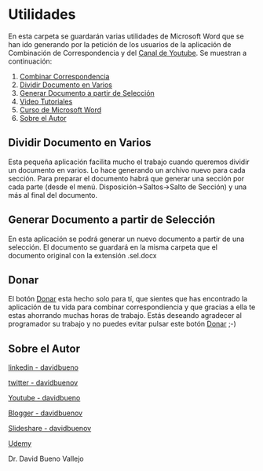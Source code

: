 # Utilidades
 En esta carpeta se guardarán varias utilidades de Microsoft Word que se han ido generando por la petición de los usuarios de la aplicación de Combinación de Correspondencia y del [Canal de Youtube](https://www.youtube.com/user/davidbueno). Se muestran a continuación:
 
1. [Combinar Correspondencia](https://github.com/davidbuenov/CombinarCorrespondencia#instalaci%C3%B3n)
2. [Dividir Documento en Varios](https://github.com/davidbuenov/CombinarCorrespondencia/tree/main/Utilidades#dividir-documento-en-varios)
3. [Generar Documento a partir de Selección](https://github.com/davidbuenov/CombinarCorrespondencia/tree/main/Utilidades#generar-documento-a-partir-de-selecci%C3%B3n)
4. [Video Tutoriales](https://github.com/davidbuenov/CombinarCorrespondencia/blob/main/README.md#video-tutoriales)
5. [Curso de Microsoft Word](../README.md#curso-de-microsoft-word)
6. [Sobre el Autor](https://github.com/davidbuenov/CombinarCorrespondencia/blob/main/README.md#sobre-el-autor) 
 
## Dividir Documento en Varios
Esta pequeña aplicación facilita mucho el trabajo cuando queremos dividir un documento en varios. Lo hace generando un archivo nuevo para cada sección. Para preparar el documento habrá que generar una sección por cada parte (desde el menú. Disposición->Saltos->Salto de Sección) y una más al final del documento.

## Generar Documento a partir de Selección
En esta aplicación se podrá generar un nuevo documento a partir de una selección. El documento se guardará en la misma carpeta que el documento original con la extensión .sel.docx


## Donar
El botón [Donar](https://www.paypal.com/donate?hosted_button_id=J5DXQN5VCBTVE) esta hecho solo para tí, que sientes que has encontrado la aplicación de tu vida para combinar correspondiencia y que gracias a ella te estas ahorrando muchas horas de trabajo. Estás deseando agradecer al programador su trabajo y no puedes evitar pulsar este botón [Donar](https://www.paypal.com/donate?hosted_button_id=J5DXQN5VCBTVE)  ;-)

 ## Sobre el Autor
  [linkedin - davidbueno](https://www.linkedin.com/in/davidbueno/)
  
  [twitter - davidbuenov](https://twitter.com/davidbuenov)
  
  [Youtube - davidbueno ](https://www.youtube.com/davidbueno)
  
  [Blogger - davidbuenov](http://davidbuenov.blogspot.com/)
  
  [Slideshare - davidbuenov](https://www.slideshare.net/davidbuenov)
  
  [Udemy](https://www.udemy.com/user/david-bueno-vallejo/)
  
  
  Dr. David Bueno Vallejo
 
 
